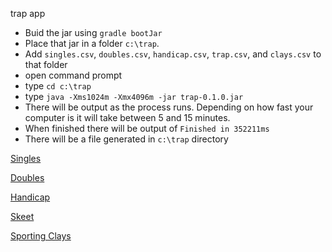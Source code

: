trap app

- Buid the jar using `gradle bootJar`
- Place that jar in a folder `c:\trap`.
- Add `singles.csv`, `doubles.csv`, `handicap.csv`, `trap.csv`, and `clays.csv` to that folder
- open command prompt
- type `cd c:\trap`
- type `java -Xms1024m -Xmx4096m -jar trap-0.1.0.jar`
- There will be output as the process runs. Depending on how fast your computer is it will take between 5 and 15 minutes.
- When finished there will be output of `Finished in 352211ms`
- There will be a file generated in `c:\trap` directory

[Singles](https://metabase.sssfonline.com:8443/public/question/8648faf9-42e8-4a9c-b55d-2f251349de7f)

[Doubles](https://metabase.sssfonline.com:8443/public/question/5d5a78a5-2356-477f-b1b8-fe6ee11d25b1)

[Handicap](https://metabase.sssfonline.com:8443/public/question/69ca55d9-3e18-45bc-b57f-73aeb205ece8)

[Skeet](https://metabase.sssfonline.com:8443/public/question/c697d744-0e06-4c3f-a640-fea02f9c9ecd)

[Sporting Clays](https://metabase.sssfonline.com:8443/public/question/2c6edb1a-a7ee-43c2-8180-ad199a57be55)
